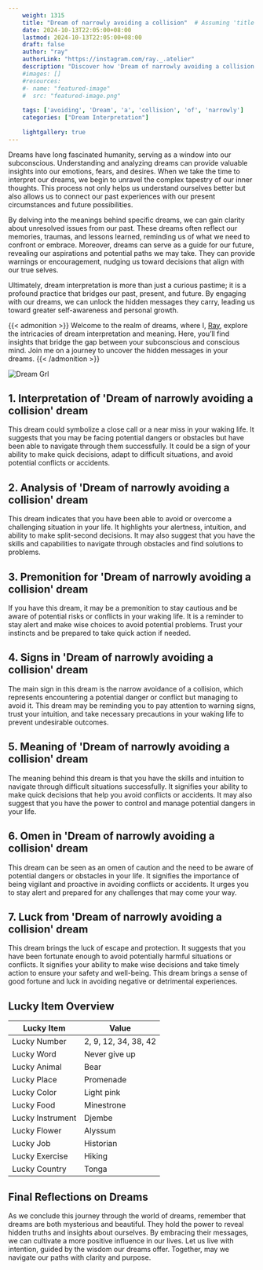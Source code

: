 ```yaml
---
    weight: 1315
    title: "Dream of narrowly avoiding a collision"  # Assuming 'title' column exists
    date: 2024-10-13T22:05:00+08:00
    lastmod: 2024-10-13T22:05:00+08:00
    draft: false
    author: "ray"
    authorLink: "https://instagram.com/ray._.atelier"
    description: "Discover how 'Dream of narrowly avoiding a collision' can interpret your future and uncover its significant meanings in your life."
    #images: []
    #resources:
    #- name: "featured-image"
    #  src: "featured-image.png"
    
    tags: ['avoiding', 'Dream', 'a', 'collision', 'of', 'narrowly']
    categories: ["Dream Interpretation"]
    
    lightgallery: true
---
```

    
Dreams have long fascinated humanity, serving as a window into our subconscious. Understanding and analyzing dreams can provide valuable insights into our emotions, fears, and desires. When we take the time to interpret our dreams, we begin to unravel the complex tapestry of our inner thoughts. This process not only helps us understand ourselves better but also allows us to connect our past experiences with our present circumstances and future possibilities.

By delving into the meanings behind specific dreams, we can gain clarity about unresolved issues from our past. These dreams often reflect our memories, traumas, and lessons learned, reminding us of what we need to confront or embrace. Moreover, dreams can serve as a guide for our future, revealing our aspirations and potential paths we may take. They can provide warnings or encouragement, nudging us toward decisions that align with our true selves.

Ultimately, dream interpretation is more than just a curious pastime; it is a profound practice that bridges our past, present, and future. By engaging with our dreams, we can unlock the hidden messages they carry, leading us toward greater self-awareness and personal growth.

{{< admonition >}}
Welcome to the realm of dreams, where I, [Ray](https://instagram.com/ray._.atelier), explore the intricacies of dream interpretation and meaning. Here, you’ll find insights that bridge the gap between your subconscious and conscious mind. Join me on a journey to uncover the hidden messages in your dreams.
{{< /admonition >}}

![Dream Grl](https://cdn.pixabay.com/photo/2017/11/02/03/35/gothic-2910057_1280.jpg "Dream Grl")

## 1. Interpretation of 'Dream of narrowly avoiding a collision' dream
 This dream could symbolize a close call or a near miss in your waking life. It suggests that you may be facing potential dangers or obstacles but have been able to navigate through them successfully. It could be a sign of your ability to make quick decisions, adapt to difficult situations, and avoid potential conflicts or accidents.

## 2. Analysis of 'Dream of narrowly avoiding a collision' dream
 This dream indicates that you have been able to avoid or overcome a challenging situation in your life. It highlights your alertness, intuition, and ability to make split-second decisions. It may also suggest that you have the skills and capabilities to navigate through obstacles and find solutions to problems.

## 3. Premonition for 'Dream of narrowly avoiding a collision' dream
 If you have this dream, it may be a premonition to stay cautious and be aware of potential risks or conflicts in your waking life. It is a reminder to stay alert and make wise choices to avoid potential problems. Trust your instincts and be prepared to take quick action if needed.

## 4. Signs in 'Dream of narrowly avoiding a collision' dream
 The main sign in this dream is the narrow avoidance of a collision, which represents encountering a potential danger or conflict but managing to avoid it. This dream may be reminding you to pay attention to warning signs, trust your intuition, and take necessary precautions in your waking life to prevent undesirable outcomes.

## 5. Meaning of 'Dream of narrowly avoiding a collision' dream
 The meaning behind this dream is that you have the skills and intuition to navigate through difficult situations successfully. It signifies your ability to make quick decisions that help you avoid conflicts or accidents. It may also suggest that you have the power to control and manage potential dangers in your life.

## 6. Omen in 'Dream of narrowly avoiding a collision' dream
 This dream can be seen as an omen of caution and the need to be aware of potential dangers or obstacles in your life. It signifies the importance of being vigilant and proactive in avoiding conflicts or accidents. It urges you to stay alert and prepared for any challenges that may come your way.

## 7. Luck from 'Dream of narrowly avoiding a collision' dream
 This dream brings the luck of escape and protection. It suggests that you have been fortunate enough to avoid potentially harmful situations or conflicts. It signifies your ability to make wise decisions and take timely action to ensure your safety and well-being. This dream brings a sense of good fortune and luck in avoiding negative or detrimental experiences.

## Lucky Item Overview
| Lucky Item          | Value              |
|---------------|--------------------|
| Lucky Number        | 2, 9, 12, 34, 38, 42  |
| Lucky Word          | Never give up |
| Lucky Animal        | Bear |
| Lucky Place         | Promenade     |
| Lucky Color         | Light pink     |
| Lucky Food          | Minestrone      |
| Lucky Instrument    | Djembe |
| Lucky Flower        | Alyssum    |
| Lucky Job           | Historian       |
| Lucky Exercise      | Hiking  |
| Lucky Country       | Tonga    |


##  Final Reflections on Dreams

As we conclude this journey through the world of dreams, remember that dreams are both mysterious and beautiful. They hold the power to reveal hidden truths and insights about ourselves. By embracing their messages, we can cultivate a more positive influence in our lives. Let us live with intention, guided by the wisdom our dreams offer. Together, may we navigate our paths with clarity and purpose.
